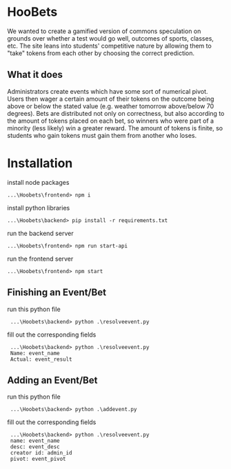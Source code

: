 # HooBets
We wanted to create a gamified version of commons speculation on grounds over whether a test would go well, outcomes of sports, classes, etc. The site leans into students' competitive nature by allowing them to "take" tokens from each other by choosing the correct prediction.

## What it does
Administrators create events which have some sort of numerical pivot. Users then wager a certain amount of their tokens on the outcome being above or below the stated value (e.g. weather tomorrow above/below 70 degrees). Bets are distributed not only on correctness, but also according to the amount of tokens placed on each bet, so winners who were part of a minority (less likely) win a greater reward. The amount of tokens is finite, so students who gain tokens must gain them from another who loses.

# Installation
install node packages
  ```
  ...\Hoobets\frontend> npm i
  ```
install python libraries
  ```
  ...\Hoobets\backend> pip install -r requirements.txt
  ```
run the backend server
  ```
  ...\Hoobets\frontend> npm run start-api
  ```
run the frontend server
  ```
  ...\Hoobets\frontend> npm start
  ```
## Finishing an Event/Bet
run this python file
 ```
  ...\Hoobets\backend> python .\resolveevent.py
  ```
fill out the corresponding fields
 ```
  ...\Hoobets\backend> python .\resolveevent.py
  Name: event_name
  Actual: event_result
  ```
## Adding an Event/Bet
run this python file
 ```
  ...\Hoobets\backend> python .\addevent.py
  ```
fill out the corresponding fields
 ```
  ...\Hoobets\backend> python .\resolveevent.py
  name: event_name
  desc: event_desc
  creator id: admin_id
  pivot: event_pivot

  ```
